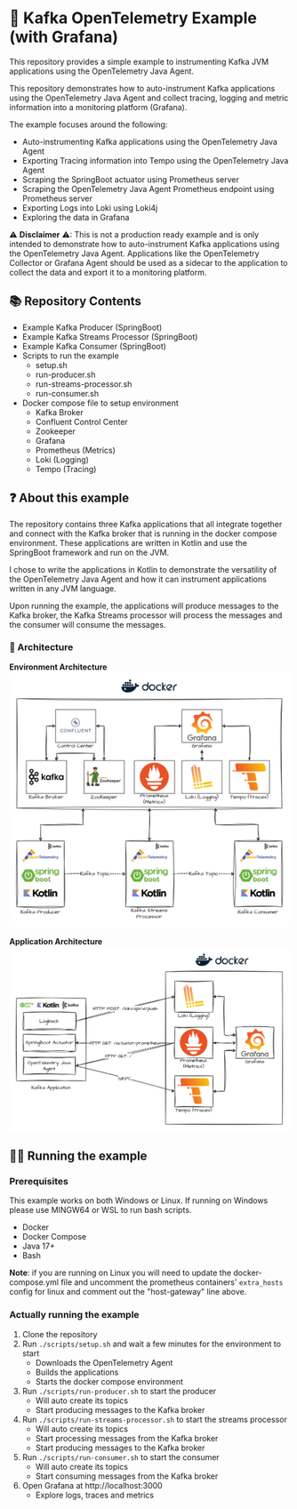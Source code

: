 # 🔎 Kafka OpenTelemetry Example (with Grafana)

This repository provides a simple example to instrumenting Kafka JVM applications using the OpenTelemetry Java Agent.

This repository demonstrates how to auto-instrument Kafka applications using the OpenTelemetry Java Agent and collect
tracing, logging and metric information into a monitoring platform (Grafana).

The example focuses around the following:
- Auto-instrumenting Kafka applications using the OpenTelemetry Java Agent
- Exporting Tracing information into Tempo using the OpenTelemetry Java Agent
- Scraping the SpringBoot actuator using Prometheus server
- Scraping the OpenTelemetry Java Agent Prometheus endpoint using Prometheus  server
- Exporting Logs into Loki using Loki4j 
- Exploring the data in Grafana

⚠ **Disclaimer** ⚠: This is not a production ready example and is only intended to demonstrate how to auto-instrument Kafka
applications using the OpenTelemetry Java Agent. Applications like the OpenTelemetry Collector or Grafana Agent should
be used as a sidecar to the application to collect the data and export it to a monitoring platform. 

## 📚 Repository Contents
- Example Kafka Producer (SpringBoot)
- Example Kafka Streams Processor (SpringBoot)
- Example Kafka Consumer (SpringBoot)
- Scripts to run the example
  - setup.sh 
  - run-producer.sh
  - run-streams-processor.sh
  - run-consumer.sh
- Docker compose file to setup environment
  - Kafka Broker
  - Confluent Control Center
  - Zookeeper
  - Grafana
  - Prometheus (Metrics)
  - Loki (Logging)
  - Tempo (Tracing)

## ❓ About this example
The repository contains three Kafka applications that all integrate together and connect with the Kafka broker that is
running in the docker compose environment. These applications are written in Kotlin and use the SpringBoot framework and
run on the JVM.

I chose to write the applications in Kotlin to demonstrate the versatility of the OpenTelemetry Java Agent and how it
can instrument applications written in any JVM language.

Upon running the example, the applications will produce messages to the Kafka broker, the Kafka Streams processor will
process the messages and the consumer will consume the messages. 

### 🏫 Architecture
**Environment Architecture**
![Architecture](./images/environment_architechture.jpg)

**Application Architecture**
![Architecture](./images/application_architechture.jpg)

## 🏃‍♀️ Running the example

### Prerequisites
This example works on both Windows or Linux. If running on Windows please use MINGW64 or WSL to run bash scripts.
- Docker
- Docker Compose
- Java 17+
- Bash


**Note**: if you are running on Linux you will need to update the docker-compose.yml file and uncomment the prometheus containers' `extra_hosts` config for linux and comment out the "host-gateway" line above.

### Actually running the example
1. Clone the repository
2. Run `./scripts/setup.sh` and wait a few minutes for the environment to start
   - Downloads the OpenTelemetry Agent
   - Builds the applications
   - Starts the docker compose environment
3. Run `./scripts/run-producer.sh` to start the producer
   - Will auto create its topics
   - Start producing messages to the Kafka broker
4. Run `./scripts/run-streams-processor.sh` to start the streams processor
    - Will auto create its topics
    - Start processing messages from the Kafka broker
    - Start producing messages to the Kafka broker
5. Run `./scripts/run-consumer.sh` to start the consumer
   - Will auto create its topics
   - Start consuming messages from the Kafka broker
6. Open Grafana at http://localhost:3000
   - Explore logs, traces and metrics

